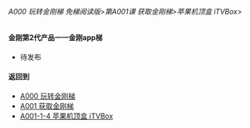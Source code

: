 ###### A000 玩转金刚梯 免梯阅读版>第A001课 获取金刚梯>苹果机顶盒 iTVBox>

#### 金刚第2代产品一一金刚app梯

- 待发布

#### 返回到
- [A000 玩转金刚梯](https://github.com/a2zitpro/web/blob/master/LadderFree/main.md)
- [A001 获取金刚梯](https://github.com/a2zitpro/web/blob/master/LadderFree/LadderGet/LadderGet.md)
- [A001-1-4 苹果机顶盒 iTVBox](https://github.com/a2zitpro/web/blob/master/LadderFree/LadderGet/Apple/TVBox/TVBox.md)






